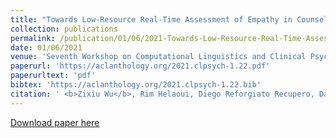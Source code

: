 ```yaml
---
title: "Towards Low-Resource Real-Time Assessment of Empathy in Counselling"
collection: publications
permalink: /publication/01/06/2021-Towards-Low-Resource-Real-Time-Assessment-of-Empathy-in-Counselling
date: 01/06/2021
venue: 'Seventh Workshop on Computational Linguistics and Clinical Psychology: Improving Access (co-located with NAACL 2021)'
paperurl: 'https://aclanthology.org/2021.clpsych-1.22.pdf'
paperurltext: 'pdf'
bibtex: 'https://aclanthology.org/2021.clpsych-1.22.bib'
citation: ' <b>Zixiu Wu</b>, Rim Helaoui, Diego Reforgiato Recupero, Daniele Riboni. Towards Low-Resource Real-Time Assessment of Empathy in Counselling. In <i>Proceedings of the Seventh Workshop on Computational Linguistics and Clinical Psychology: Improving Access</i>'
---
```


<a href='https://aclanthology.org/2021.clpsych-1.22.pdf'>Download paper here</a>
